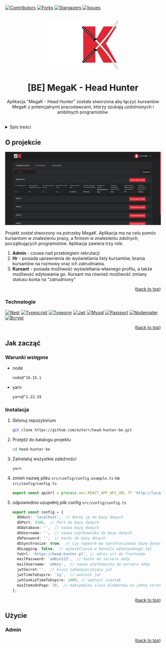 <div id="top"></div>
<!--
*** Thanks for checking out the Best-README-Template. If you have a suggestion
*** that would make this better, please fork the repo and create a pull request
*** or simply open an issue with the tag "enhancement".
*** Don't forget to give the project a star!
*** Thanks again! Now go create something AMAZING! :D
-->



<!-- PROJECT SHIELDS -->
<!--
*** I'm using markdown "reference style" links for readability.
*** Reference links are enclosed in brackets [ ] instead of parentheses ( ).
*** See the bottom of this document for the declaration of the reference variables
*** for contributors-url, forks-url, etc. This is an optional, concise syntax you may use.
*** https://www.markdownguide.org/basic-syntax/#reference-style-links
-->
[![Contributors][contributors-shield]][contributors-url]
[![Forks][forks-shield]][forks-url]
[![Stargazers][stars-shield]][stars-url]
[![Issues][issues-shield]][issues-url]



<!-- PROJECT LOGO -->
<br />
<div align="center">
  <a href="https://github.com/ezterr/head-hunter-fe">
    <img src="./readme/logo.png" alt="Logo" width="226" height="160">
  </a>

<h1 align="center">[BE] MegaK - Head Hunter</h1>

  <p align="center">
    Aplikacja "MegaK - Head Hunter" została stworzona aby łączyć kursantów MegaK z potencjalnymi pracodawcami, którzy szukają uzdolnionych i ambitnych programistów.
    <br />
    <br />
<!--
    <a href="https://github.com/ezterr/head-hunter-fe">View Demo</a>
    ·
    <a href="https://github.com/ezterr/head-hunter-fe/issues">Report Bug</a>
    ·
    <a href="https://github.com/ezterr/head-hunter-fe/issues">Request Feature</a>
-->
  </p>
</div>



<!-- TABLE OF CONTENTS -->
<details>
  <summary>Spis treści</summary>
  <ol>
    <li>
      <a href="#o-projekcie">O projekcie</a>
      <ul>
        <li><a href="#technologie">Technologie</a></li>
      </ul>
    </li>
    <li>
      <a href="#jak-zacząć">Jak zacząć</a>
      <ul>
        <li><a href="#warunki-wstepne">Warunki wstępne</a></li>
        <li><a href="#instalacja">Instalacja</a></li>
      </ul>
    </li>
    <li>
      <a href="#użycie">Użycie</a>
      <ul>
        <li><a href="#admin">Admin</a></li>
        <li><a href="#hr">Hr</a></li>
        <li><a href="#kursant">Kursant</a></li>
      </ul>
    </li>
  </ol>
</details>



<!-- ABOUT THE PROJECT -->
## O projekcie

![Product Name Screen Shot][product-screenshot]

Projekt został stworzony na potrzeby MegaK. Aplikacja ma na celu pomóc kursantom w znalezieniu pracy, a firmom w znalezieniu zdolnych, początkujących programistów. Aplikacja zawiera trzy role.
1. **Admin** - czuwa nad przebiegiem rekrutacji
2. **Hr** - posiada uprawnienia do wyświetlania listy kursantów, brania kursantów na rozmowy oraz ich zatrudniania.
3. **Kursant** - posiada możliwość wyświetlania własnego profilu, a także możliwość edytowania go. Kursant ma również możliwość zmiany statusu konta na "zatrudniony"

<p align="right">(<a href="#top">back to top</a>)</p>



### Technologie
[![Nest][Nest]][Nest-url]
[![Typescript][Typescript]][Typescript-url]
[![Typeorm][Typeorm]][Typeorm-url]
[![Jwt][Jwt]][Jwt-url]
[![Mysql][Mysql]][Mysql-url]
[![Passport][Passport]][Passport-url]
[![Nodemailer][Nodemailer]][Nodemailer-url]
[![Bcrypt][Bcrypt]][Bcrypt-url]

<p align="right">(<a href="#top">back to top</a>)</p>



<!-- GETTING STARTED -->
## Jak zacząć

### Warunki wstępne
* node
  ```sh
  node@^16.15.1
  ```
* yarn
  ```sh
  yarn@^1.22.19
  ```

### Instalacja

1. Sklonuj repozytorium
   ```sh
   git clone https://github.com/ezterr/head-hunter-be.git
   ```
2. Przejdź do katalogu projektu
   ```sh
   cd head-hunter-be
   ```
3. Zainstaluj wszystkie zależności
   ```sh
   yarn
   ```
4. zmień nazwę pliku `src/config/config.example.ts` na `src/config/config.ts`
   ```ts
   export const apiUrl = process.env.REACT_APP_API_URL ?? 'http://localhost:3001/api';
   ```
5. odpowiednio uzupełnij plik config `src/config/config.ts`
    ```ts
    export const config = {
      dbHost: 'localhost',  // Adres ip do bazy danych
      dbPort: 3306,  // Port do bazy danych
      dbDatabase: '',  // nazwa bazy danych
      dbUsername: '',  // nazwa użytkownika do bazy danych
      dbPassword: '',  // hasło do bazy danych
      dbSynchronize: true,  // czy typeorm ma synchronizować bazę danych zalecane - false
      dbLogging: false,  // wyświetlanie w konsoli wykonywanego sql
      feUrl: 'https://head-hunter.pl', // adres url do frontendu
      mailPassword: 'admin123',  // hasło do servera smtp
      mailUsername: 'admin',  // nazwa użytkownika do servera smtp
      jwtSecret:'',  // klucz zabezpieczający jwt
      jwtTimeToExpire: '1y',  // ważność jwt
      jwtCookieTimeToExpire: 1000, // ważność ciastak
      maxItemsOnPage: 30,  // maksymalna ilość elementów na jedną stronę
   };
    ```

<p align="right">(<a href="#top">back to top</a>)</p>



<!-- USAGE EXAMPLES -->
## Użycie

### Admin

<p align="right">(<a href="#top">back to top</a>)</p>



<!-- MARKDOWN LINKS & IMAGES -->
<!-- https://www.markdownguide.org/basic-syntax/#reference-style-links -->
[contributors-shield]: https://img.shields.io/github/contributors/ezterr/head-hunter-be.svg?style=for-the-badge
[contributors-url]: https://github.com/ezterr/head-hunter-be/graphs/contributors
[forks-shield]: https://img.shields.io/github/forks/ezterr/head-hunter-be.svg?style=for-the-badge
[forks-url]: https://github.com/ezterr/head-hunter-be/network/members
[stars-shield]: https://img.shields.io/github/stars/ezterr/head-hunter-be.svg?style=for-the-badge
[stars-url]: https://github.com/ezterr/head-hunter-be/stargazers
[issues-shield]: https://img.shields.io/github/issues/ezterr/head-hunter-be.svg?style=for-the-badge
[issues-url]: https://github.com/ezterr/head-hunter-be/issues

[Typescript]: https://img.shields.io/badge/typescript-20232A?style=for-the-badge&logo=typescript&logoColor=3178c6
[Typescript-url]: https://www.typescriptlang.org/
[Nest]: https://img.shields.io/badge/Nest-20232A?style=for-the-badge&logo=nestjs&logoColor=ea2845
[Nest-url]: https://nestjs.com/
[Typeorm]: https://img.shields.io/badge/type%20orm-20232A?style=for-the-badge&logo=typeorm&logoColor=ea2845
[Typeorm-url]: https://typeorm.io/
[Jwt]: https://img.shields.io/badge/jwt-20232A?style=for-the-badge&logo=JSONwebtokens&logoColor=fff
[Jwt-url]: https://jwt.io/
[Mysql]: https://img.shields.io/badge/mysql-20232A?style=for-the-badge&logo=mysql&logoColor=fff
[Mysql-url]: https://www.mysql.com/
[Passport]: https://img.shields.io/badge/passport-20232A?style=for-the-badge&logo=passport&logoColor=fff
[Passport-url]: https://www.passportjs.org/
[Nodemailer]: https://img.shields.io/badge/nodemailer-20232A?style=for-the-badge&logo=nodemailer&logoColor=fff
[Nodemailer-url]: https://nodemailer.com/about/
[Bcrypt]: https://img.shields.io/badge/bcrypt-20232A?style=for-the-badge&logo=bcrypt&logoColor=fff
[Bcrypt-url]: https://github.com/kelektiv/node.bcrypt.js

[product-screenshot]: readme/available.png
